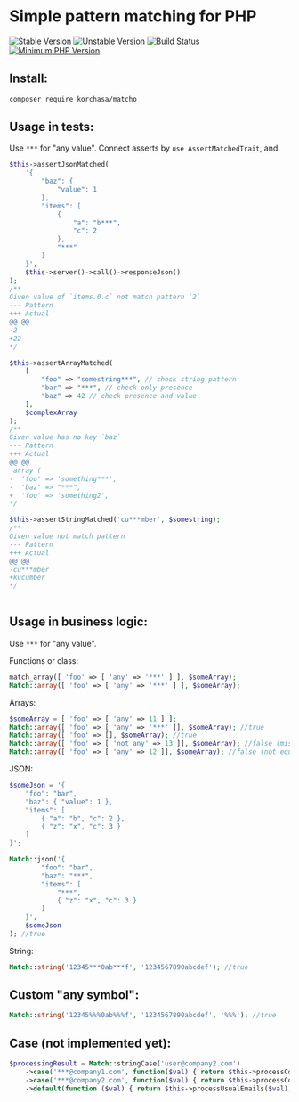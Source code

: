 # Simple pattern matching for PHP 

[![Stable Version](https://img.shields.io/packagist/v/korchasa/matcho.svg?style=flat-square)](https://packagist.org/packages/korchasa/matcho)
[![Unstable Version](https://img.shields.io/packagist/vpre/korchasa/matcho.svg?style=flat-square)](https://packagist.org/packages/korchasa/matcho)
[![Build Status](https://travis-ci.org/korchasa/matcho.svg?style=flat-square)](https://travis-ci.org/korchasa/matcho)
[![Minimum PHP Version](https://img.shields.io/badge/php-%3E%3D%207.0-8892BF.svg?style=flat-square)](https://php.net/)

## Install:
```bash
composer require korchasa/matcho
```

## Usage in tests:

Use ```***``` for "any value". Connect asserts by ```use AssertMatchedTrait```, and

```php
$this->assertJsonMatched(
    '{
        "baz": {
            "value": 1
        },
        "items": [
            { 
                "a": "b***",
                "c": 2
            },
            "***"  
        ]
    }',
    $this->server()->call()->responseJson()
);
/**
Given value of `items.0.c` not match pattern `2`
--- Pattern
+++ Actual
@@ @@
-2
+22
*/

$this->assertArrayMatched(
    [
        "foo" => "somestring***", // check string pattern
        "bar" => "***", // check only presence
        "baz" => 42 // check presence and value
    ],
    $complexArray
);
/**
Given value has no key `baz`
--- Pattern
+++ Actual
@@ @@
 array (
-  'foo' => 'something***',
-  'baz' => "***",
+  'foo' => 'something2',
*/

$this->assertStringMatched('cu***mber', $somestring);
/**
Given value not match pattern
--- Pattern
+++ Actual
@@ @@
-cu***mber
+kucumber
*/
   
```

## Usage in business logic:

Use ```***``` for "any value".

Functions or class:
```php
match_array([ 'foo' => [ 'any' => '***' ] ], $someArray); 
Match::array([ 'foo' => [ 'any' => '***' ] ], $someArray);
```

Arrays:
```php
$someArray = [ 'foo' => [ 'any' => 11 ] ];
Match::array([ 'foo' => [ 'any' => '***' ]], $someArray); //true
Match::array([ 'foo' => [], $someArray); //true
Match::array([ 'foo' => [ 'not_any' => 13 ]], $someArray); //false (missed key foo.not_any)
Match::array([ 'foo' => [ 'any' => 12 ]], $someArray); //false (not equals values foo.any)
```

JSON:
```php
$someJson = '{
    "foo": "bar",
    "baz": { "value": 1 },
    "items": [
        { "a": "b", "c": 2 },
        { "z": "x", "c": 3 }    
    ]
}';

Match::json('{
        "foo": "bar",
        "baz": "***",
        "items": [
            "***",
            { "z": "x", "c": 3 }    
        ]
    }',
    $someJson
); //true
```

String:
```php
Match::string('12345***0ab***f', '1234567890abcdef'); //true          
```

## Custom "any symbol":
```php
Match::string('12345%%%0ab%%%f', '1234567890abcdef', '%%%'); //true
```

## Case (not implemented yet):
```php
$processingResult = Match::stringCase('user@company2.com')
    ->case('***@company1.com', function($val) { return $this->processCompany1Email($val); })
    ->case('***@company2.com', function($val) { return $this->processCompany2Email($val); })
    ->default(function ($val) { return $this->processUsualEmails($val); });
```
